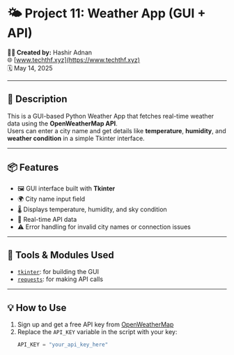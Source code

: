 # 🌤️ Project 11: Weather App (GUI + API)

**👨‍💻 Created by:** Hashir Adnan  
🌐 [www.techthf.xyz](https://www.techthf.xyz)  
🗓️ May 14, 2025

---

## 🧠 Description

This is a GUI-based Python Weather App that fetches real-time weather data using the **OpenWeatherMap API**.  
Users can enter a city name and get details like **temperature**, **humidity**, and **weather condition** in a simple Tkinter interface.

---

## 📦 Features

- 🖼️ GUI interface built with **Tkinter**
- 🌍 City name input field
- 🌡️ Displays temperature, humidity, and sky condition
- 🔄 Real-time API data
- ⚠️ Error handling for invalid city names or connection issues

---

## 🧰 Tools & Modules Used

- [`tkinter`](https://docs.python.org/3/library/tkinter.html): for building the GUI  
- [`requests`](https://pypi.org/project/requests/): for making API calls

---

## 💡 How to Use

1. Sign up and get a free API key from [OpenWeatherMap](https://openweathermap.org/api)
2. Replace the `API_KEY` variable in the script with your key:
   ```python
   API_KEY = "your_api_key_here"
